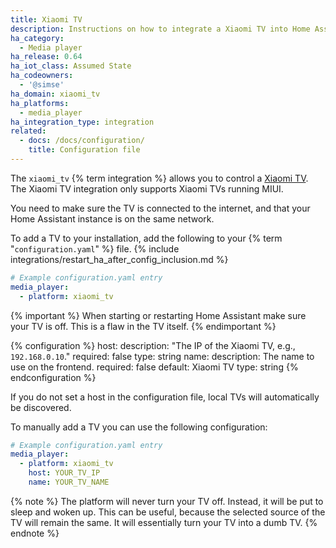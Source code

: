 ```yaml
---
title: Xiaomi TV
description: Instructions on how to integrate a Xiaomi TV into Home Assistant.
ha_category:
  - Media player
ha_release: 0.64
ha_iot_class: Assumed State
ha_codeowners:
  - '@simse'
ha_domain: xiaomi_tv
ha_platforms:
  - media_player
ha_integration_type: integration
related:
  - docs: /docs/configuration/
    title: Configuration file
---
```


The `xiaomi_tv` {% term integration %} allows you to control a [Xiaomi TV](https://www.mi.com/global/mitv3s/65flat/).
The Xiaomi TV integration only supports Xiaomi TVs running MIUI.

You need to make sure the TV is connected to the internet, and that your Home Assistant instance is on the same network.

To add a TV to your installation, add the following to your {% term "`configuration.yaml`" %} file.
{% include integrations/restart_ha_after_config_inclusion.md %}

```yaml
# Example configuration.yaml entry
media_player:
  - platform: xiaomi_tv
```

{% important %}
When starting or restarting Home Assistant make sure your TV is off. This is a flaw in the TV itself.
{% endimportant %}

{% configuration %}
host:
  description: "The IP of the Xiaomi TV, e.g., `192.168.0.10`."
  required: false
  type: string
name:
  description: The name to use on the frontend.
  required: false
  default: Xiaomi TV
  type: string
{% endconfiguration %}

If you do not set a host in the configuration file, local TVs will automatically be discovered.

To manually add a TV you can use the following configuration:

```yaml
# Example configuration.yaml entry
media_player:
  - platform: xiaomi_tv
    host: YOUR_TV_IP
    name: YOUR_TV_NAME
```

{% note %}
The platform will never turn your TV off. Instead, it will be put to sleep and woken up. This can be useful, because the selected source of the TV will remain the same. It will essentially turn your TV into a dumb TV.
{% endnote %}
